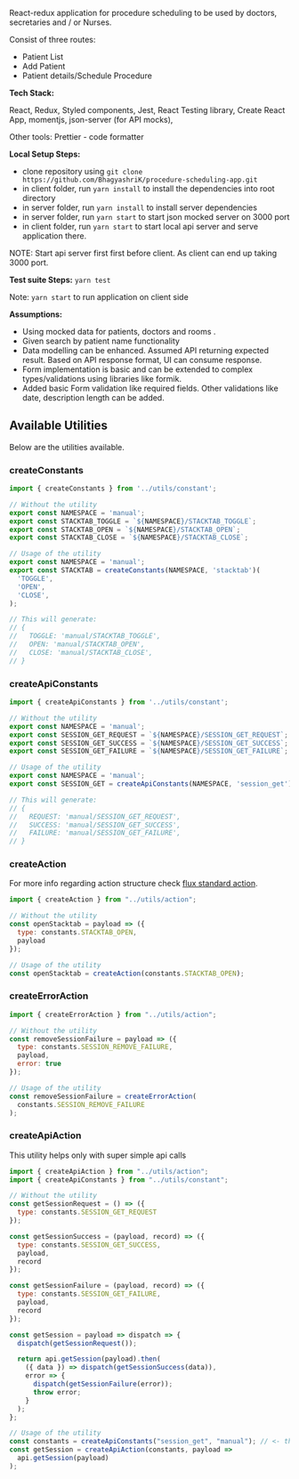 React-redux application for procedure scheduling to be used by doctors, secretaries and / or Nurses.

Consist of three routes:

- Patient List
- Add Patient
- Patient details/Schedule Procedure

**Tech Stack:**

React, Redux, Styled components, Jest, React Testing library, Create React App,
momentjs, json-server (for API mocks),

Other tools:
Prettier - code formatter

**Local Setup Steps:**

- clone repository using `git clone https://github.com/BhagyashriK/procedure-scheduling-app.git`
- in client folder, run `yarn install` to install the dependencies into root directory
- in server folder, run `yarn install` to install server dependencies
- in server folder, run `yarn start` to start json mocked server on 3000 port
- in client folder, run `yarn start` to start local api server and serve application there.

NOTE: Start api server first first before client. As client can end up taking 3000 port.

**Test suite Steps:**
`yarn test`

Note: `yarn start` to run application on client side

**Assumptions:**

- Using mocked data for patients, doctors and rooms .
- Given search by patient name functionality
- Data modelling can be enhanced. Assumed API returning expected result. Based on API response format, UI can consume response.
- Form implementation is basic and can be extended to complex types/validations using libraries like formik.
- Added basic Form validation like required fields. Other validations like date, description length can be added.

## Available Utilities

Below are the utilities available.

### createConstants

```js
import { createConstants } from '../utils/constant';

// Without the utility
export const NAMESPACE = 'manual';
export const STACKTAB_TOGGLE = `${NAMESPACE}/STACKTAB_TOGGLE`;
export const STACKTAB_OPEN = `${NAMESPACE}/STACKTAB_OPEN`;
export const STACKTAB_CLOSE = `${NAMESPACE}/STACKTAB_CLOSE`;

// Usage of the utility
export const NAMESPACE = 'manual';
export const STACKTAB = createConstants(NAMESPACE, 'stacktab')(
  'TOGGLE',
  'OPEN',
  'CLOSE',
);

// This will generate:
// {
//   TOGGLE: 'manual/STACKTAB_TOGGLE',
//   OPEN: 'manual/STACKTAB_OPEN',
//   CLOSE: 'manual/STACKTAB_CLOSE',
// }
```

### createApiConstants

```js
import { createApiConstants } from '../utils/constant';

// Without the utility
export const NAMESPACE = 'manual';
export const SESSION_GET_REQUEST = `${NAMESPACE}/SESSION_GET_REQUEST`;
export const SESSION_GET_SUCCESS = `${NAMESPACE}/SESSION_GET_SUCCESS`;
export const SESSION_GET_FAILURE = `${NAMESPACE}/SESSION_GET_FAILURE`;

// Usage of the utility
export const NAMESPACE = 'manual';
export const SESSION_GET = createApiConstants(NAMESPACE, 'session_get');

// This will generate:
// {
//   REQUEST: 'manual/SESSION_GET_REQUEST',
//   SUCCESS: 'manual/SESSION_GET_SUCCESS',
//   FAILURE: 'manual/SESSION_GET_FAILURE',
// }
```

### createAction

For more info regarding action structure check [flux standard action](https://github.com/acdlite/flux-standard-action).

```js
import { createAction } from "../utils/action";

// Without the utility
const openStacktab = payload => ({
  type: constants.STACKTAB_OPEN,
  payload
});

// Usage of the utility
const openStacktab = createAction(constants.STACKTAB_OPEN);
```

### createErrorAction

```js
import { createErrorAction } from "../utils/action";

// Without the utility
const removeSessionFailure = payload => ({
  type: constants.SESSION_REMOVE_FAILURE,
  payload,
  error: true
});

// Usage of the utility
const removeSessionFailure = createErrorAction(
  constants.SESSION_REMOVE_FAILURE
);
```

### createApiAction

This utility helps only with super simple api calls

```js
import { createApiAction } from "../utils/action";
import { createApiConstants } from "../utils/constant";

// Without the utility
const getSessionRequest = () => ({
  type: constants.SESSION_GET_REQUEST
});

const getSessionSuccess = (payload, record) => ({
  type: constants.SESSION_GET_SUCCESS,
  payload,
  record
});

const getSessionFailure = (payload, record) => ({
  type: constants.SESSION_GET_FAILURE,
  payload,
  record
});

const getSession = payload => dispatch => {
  dispatch(getSessionRequest());

  return api.getSession(payload).then(
    ({ data }) => dispatch(getSessionSuccess(data)),
    error => {
      dispatch(getSessionFailure(error));
      throw error;
    }
  );
};

// Usage of the utility
const constants = createApiConstants("session_get", "manual"); // <- this should be imported from constants file
const getSession = createApiAction(constants, payload =>
  api.getSession(payload)
);
```
